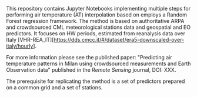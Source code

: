 This repository contains Jupyter Notebooks implementing multiple steps for performing air temperature (AT) interpolation based on employs a Random Forest regression framework. The method is based on authoritative ARPA and crowdsourced CML meteorological stations data and geospatial and EO predictors. It focuses on HW periods, estimated from reanalysis data over Italy [VHR-REA_IT][https://dds.cmcc.it/#/dataset/era5-downscaled-over-italy/hourly].

For more information please see the published paper: "Predicting air temperature patterns in Milan using crowdsourced measurements and Earth Observation data" published in the _Remote Sensing_ journal, DOI: XXX.

The prerequisite for replicating the method is a set of predictors prepared on a common grid and a set of stations.


